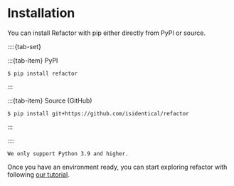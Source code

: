 # Installation

You can install Refactor with pip either directly from PyPI or source.

::::{tab-set}

:::{tab-item} PyPI

```console
$ pip install refactor
```

:::

:::{tab-item} Source (GitHub)

```console
$ pip install git+https://github.com/isidentical/refactor
```

:::

::::

```{warning}
We only support Python 3.9 and higher.
```

Once you have an environment ready, you can start exploring refactor with following [our tutorial](tutorials/exploring-rules.md).
